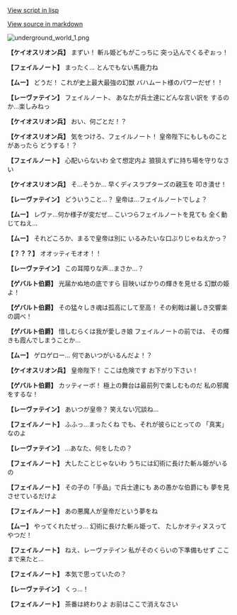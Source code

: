 [View script in lisp](../scripts/101002060.txt)

[View source in markdown](101002060.md)

![underground_world_1.png](../images/backgrounds/underground_world_1.png)

**【ケイオスリオン兵】**
まずい！
斬ル姫どもがこっちに
突っ込んでくるぞぉっ！

**【フェイルノート】**
まったく…
とんでもない馬鹿力ね

**【ムー】**
どうだ！
これが史上最大最強の幻獣
バハムート様のパワーだぜ！！

**【レーヴァテイン】**
フェイルノート、
あなたが兵士達にどんな言い訳を
するのか…楽しみねっ

**【ケイオスリオン兵】**
おい、何ごとだ！？

**【ケイオスリオン兵】**
気をつけろ、フェイルノート！
皇帝陛下にもしものことがあったら
どうする！？

**【フェイルノート】**
心配いらないわ
全て想定内よ
狼狽えずに持ち場を守りなさい

**【ケイオスリオン兵】**
そ…そうか…
早くディスラプターズの親玉を
叩き潰せ！

**【レーヴァテイン】**
どういうこと…？
皇帝は…フェイルノートでしょ？

**【ムー】**
レヴァ…何か様子が変だぜ…
こいつらフェイルノートを見ても
全く動じてねえ…

**【ムー】**
それどころか、まるで皇帝は別に
いるみたいな口ぶりじゃねえかっ？

**【？？？】**
オオッティモオオ！！

**【レーヴァテイン】**
この耳障りな声…まさか…？

**【ゲバルト伯爵】**
光届かぬ地の底ですら
目映いばかりの輝きを見せる
幻獣の姫よ！

**【ゲバルト伯爵】**
その猛々しき魂は孤高にして至高！
その剣戟は麗しき交響楽の調べ！

**【ゲバルト伯爵】**
惜しむらくは我が愛しき娘
フェイルノートの前では、
その輝きも霞んでしまうことか…

**【ムー】**
ゲロゲロー…
何であいつがいるんだよ！？

**【ケイオスリオン兵】**
皇帝陛下！
ここは危険です
お下がり下さい！

**【ゲバルト伯爵】**
カッティーボ！
極上の舞台は最前列で楽しむものだ
私の邪魔をするな！

**【レーヴァテイン】**
あいつが皇帝？
笑えない冗談ね…

**【フェイルノート】**
ふふっ…まったくね
でも、それが彼らにとっての
「真実」なのよ

**【レーヴァテイン】**
…あなた、何をしたの？

**【フェイルノート】**
大したことじゃないわ
うちには幻術に長けた斬ル姫がいるの

**【フェイルノート】**
その子の「手品」で兵士達にも
あの愚かな伯爵にも
夢を見させているだけよ

**【フェイルノート】**
あの悪魔人が皇帝だという夢をね

**【ムー】**
やってくれたぜっ…
幻術に長けた斬ル姫って、
たしかオティヌスってやつだ！

**【フェイルノート】**
ねえ、レーヴァテイン
私がそのくらいの下準備もせず
ここまで来たと…

**【フェイルノート】**
本気で思っていたの？

**【レーヴァテイン】**
くっ…！

**【フェイルノート】**
茶番は終わりよ
お前はここで消えなさい